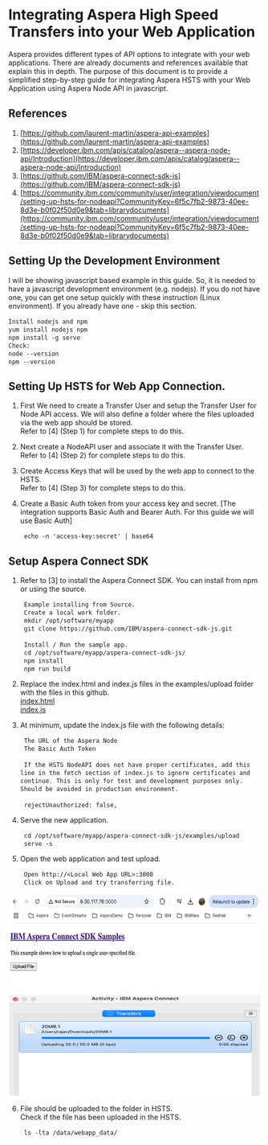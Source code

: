 # Integrating Aspera High Speed Transfers into your Web Application

Aspera provides different types of API options to integrate with your web applications.
There are already documents and references available that explain this in depth.
The purpose of this document is to provide a simplified step-by-step guide for integrating Aspera HSTS with your Web Application using Aspera Node API in javascript.

## References
1. [https://github.com/laurent-martin/aspera-api-examples](https://github.com/laurent-martin/aspera-api-examples)   
2. [https://developer.ibm.com/apis/catalog/aspera--aspera-node-api/Introduction](https://developer.ibm.com/apis/catalog/aspera--aspera-node-api/Introduction)
3. [https://github.com/IBM/aspera-connect-sdk-js](https://github.com/IBM/aspera-connect-sdk-js)
4. [https://community.ibm.com/community/user/integration/viewdocument/setting-up-hsts-for-nodeapi?CommunityKey=6f5c7fb2-9873-40ee-8d3e-b0f02f50d0e9&tab=librarydocuments](https://community.ibm.com/community/user/integration/viewdocument/setting-up-hsts-for-nodeapi?CommunityKey=6f5c7fb2-9873-40ee-8d3e-b0f02f50d0e9&tab=librarydocuments)

## Setting Up the Development Environment
I will be showing javascript based example in this guide. So, it is needed to have a javascript development environment (e.g. nodejs). If you do not have one, you can get one setup quickly with these instruction (Linux environment). If you already have one - skip this section.    

    Install nodejs and npm
    yum install nodejs npm
    npm install -g serve   
    Check:  
    node --version
    npm --version




## Setting Up HSTS for Web App Connection.

1. First We need to create a Transfer User and setup the Transfer User for Node API access. We will also define a folder where the files uploaded via the web app should be stored.      
Refer to [4] (Step 1) for complete steps to do this.    

2. Next create a NodeAPI user and associate it with the Transfer User.    
Refer to [4] (Step 2) for complete steps to do this.    

3. Create Access Keys that will be used by the web app to connect to the HSTS.   
Refer to [4] (Step 3) for complete steps to do this.    

4. Create a Basic Auth token from your access key and secret. [The integration supports Basic Auth and Bearer Auth. For this guide we will use Basic Auth]     

        echo -n 'access-key:secret' | base64   





## Setup Aspera Connect SDK

1. Refer to [3] to install the Aspera Connect SDK. You can install from npm or using the source.  

        Example installing from Source.
        Create a local work folder.   
        mkdir /opt/software/myapp
        git clone https://github.com/IBM/aspera-connect-sdk-js.git

        Install / Run the sample app. 
        cd /opt/software/myapp/aspera-connect-sdk-js/
        npm install
        npm run build

2. Replace the index.html and index.js files in the examples/upload folder with the files in this github.   
[index.html](./index.html)   
[index.js](./index.js)   

3. At minimum, update the index.js file with the following details:  

        The URL of the Aspera Node
        The Basic Auth Token

        If the HSTS NodeAPI does not have proper certificates, add this line in the fetch section of index.js to ignore certificates and continue. This is only for test and development purposes only. Should be avoided in production environment.    

        rejectUnauthorized: false,

4. Serve the new application. 

        cd /opt/software/myapp/aspera-connect-sdk-js/examples/upload
        serve -s
5. Open the web application and test upload. 

        Open http://<Local Web App URL>:3000
        Click on Upload and try transferring file. 

<center> <img src="./images/2.jpg" width="500" height="200"> </center>
<center> <img src="./images/3.jpg" width="500" height="200"> </center>

6. File should be uploaded to the folder in HSTS.    
Check if the file has been uploaded in the HSTS.   

        ls -lta /data/webapp_data/



